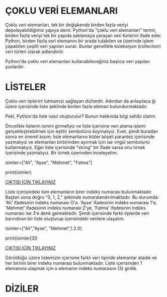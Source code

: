 # ÇOKLU VERİ ELEMANLARI
Çoklu veri elemanları, tek bir değişkende birden fazla veriyi depolayabildiğimiz yapıya denir. Python'da "çoklu veri elemanları" terimi, birden fazla veriyi tek bir yapıda saklamaya yarayan veri türlerini ifade eder. Python, birden fazla veri elemanını bir arada tutabilen ve üzerinde işlem yapabilen çeşitli veri yapıları sunar. Bunlar genellikle koleksiyon (collection) veri türleri olarak adlandırılır.

Python'da çoklu veri elemanları kullanabileceğiniz başlıca veri yapıları şunlardır:
# LİSTELER
Çoklu veri tiplerini tutmamızı sağlayan dizilerdir. Adından da anlaşılaca ğı üzere içerisinde liste şeklinde birden fazla eleman bulundurmaktadır.

Peki, Python'da liste nasıl oluşturulur? Bunun hakkında bilgi sahibi olalım.

Öncelikle listenin ismini girmeliyiz ve liste içerisine veri atama işlemi gerçekleştirebilmek için eşittir sembolünü koymalıyız. Evet, şimdi buradan sonra en önemli kısım; liste elemanlarını bizler köşeli parantez içerisinde yazmalıyız ve elemanlan birbirinden ayırmak için ise virgül sembolunü kullanmalıyız. Eğer liste içerisinde "string" bir ifade varsa onu tırnak içerisinde yazmalıyız. Bir örnek üzerinden inceleyelim:

isimler=["Ali", "Ayse", "Mehmet", "Fatma"]

print(isimler)

<a href="https://github.com/ebrarrkaya/404/blob/a5b9103843335323bbbfe53eca38b9ee442c793f/z.png">ÇIKTISI İÇİN TIKLAYINIZ</a>

Liste içerisindeki tüm elemanların birer indeks numarası bulunmaktadır. Baştan sona doğru "0, 1, 2," şeklinde numaralandırılmaktadır. Bu durumda: 'Ali' ifadesinin indeks numarası O'a. 'Ayse' ifadesinin indeks numarası 1'e, 'Mehmet' ifadesinin indeks numarasi 2'ye, 'Fatma' ifadesinin indeks numarası ise 3'e denk gelmektedir. Şimdi içerisinde farklı tiplerde veri barındıran bir liste oluşturup içerisindeki verilere ulaşalım.

isimler=["Ali","Ayse", "Mehmet",1.2.0]

print(isimler[3])

<a href="https://github.com/ebrarrkaya/404/blob/122f995dc356646356b8b225372338f8b4d89cb2/A.png">ÇIKTISI İÇİN TIKLAYINIZ</a>


Görüldüğü üzere listemizin içerisine farklı veri tipinde elemanlar atadık ve her birinin birer indeks numarası bulunmaktadır. Liste içerisinden 1 elemanına ulaşmak için o elemanın indeks numarasını (3) girdik.

# DİZİLER


